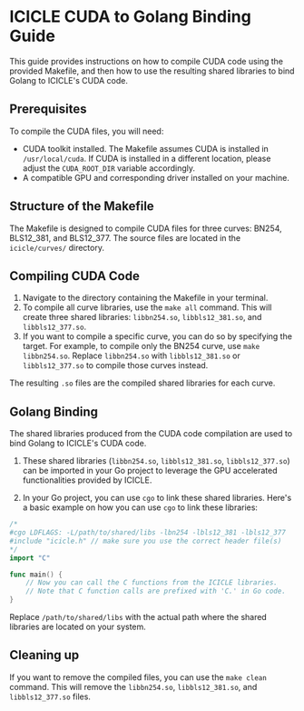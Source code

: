 # ICICLE CUDA to Golang Binding Guide

This guide provides instructions on how to compile CUDA code using the provided Makefile, and then how to use the resulting shared libraries to bind Golang to ICICLE's CUDA code.

## Prerequisites

To compile the CUDA files, you will need:

- CUDA toolkit installed. The Makefile assumes CUDA is installed in `/usr/local/cuda`. If CUDA is installed in a different location, please adjust the `CUDA_ROOT_DIR` variable accordingly.
- A compatible GPU and corresponding driver installed on your machine.

## Structure of the Makefile

The Makefile is designed to compile CUDA files for three curves: BN254, BLS12_381, and BLS12_377. The source files are located in the `icicle/curves/` directory.

## Compiling CUDA Code

1. Navigate to the directory containing the Makefile in your terminal.
2. To compile all curve libraries, use the `make all` command. This will create three shared libraries: `libbn254.so`, `libbls12_381.so`, and `libbls12_377.so`.
3. If you want to compile a specific curve, you can do so by specifying the target. For example, to compile only the BN254 curve, use `make libbn254.so`. Replace `libbn254.so` with `libbls12_381.so` or `libbls12_377.so` to compile those curves instead.

The resulting `.so` files are the compiled shared libraries for each curve.

## Golang Binding

The shared libraries produced from the CUDA code compilation are used to bind Golang to ICICLE's CUDA code.

1. These shared libraries (`libbn254.so`, `libbls12_381.so`, `libbls12_377.so`) can be imported in your Go project to leverage the GPU accelerated functionalities provided by ICICLE. 

2. In your Go project, you can use `cgo` to link these shared libraries. Here's a basic example on how you can use `cgo` to link these libraries:

```go
/*
#cgo LDFLAGS: -L/path/to/shared/libs -lbn254 -lbls12_381 -lbls12_377
#include "icicle.h" // make sure you use the correct header file(s)
*/
import "C"

func main() {
    // Now you can call the C functions from the ICICLE libraries.
    // Note that C function calls are prefixed with 'C.' in Go code.
}
```

Replace `/path/to/shared/libs` with the actual path where the shared libraries are located on your system.

## Cleaning up

If you want to remove the compiled files, you can use the `make clean` command. This will remove the `libbn254.so`, `libbls12_381.so`, and `libbls12_377.so` files.
